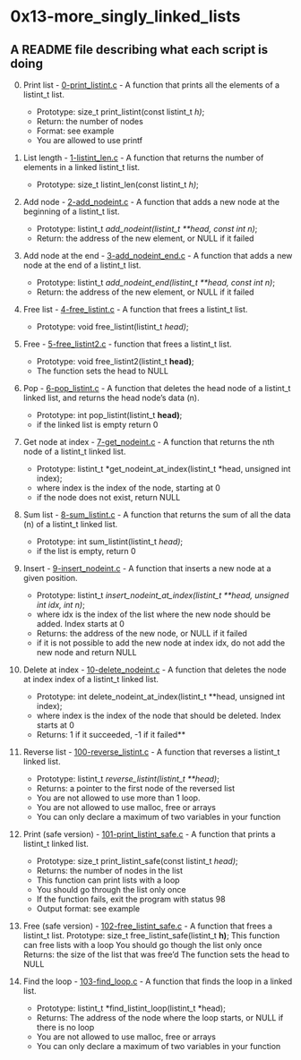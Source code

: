 # 0x13-more_singly_linked_lists

## A README file describing what each script is doing

0. Print list - [0-print_listint.c](./0-print_listint.c) - A function that prints all the elements of a listint_t list.
	* Prototype: size_t print_listint(const listint_t *h)*;
	* Return: the number of nodes
	* Format: see example
	* You are allowed to use printf

1. List length - [1-listint_len.c](./1-listint_len.c) - A function that returns the number of elements in a linked listint_t list.
	* Prototype: size_t listint_len(const listint_t *h)*;

2. Add node - [2-add_nodeint.c](./2-add_nodeint.c) - A function that adds a new node at the beginning of a listint_t list.
	* Prototype: listint_t *add_nodeint(listint_t **head, const int n)*;
	* Return: the address of the new element, or NULL if it failed

3. Add node at the end - [3-add_nodeint_end.c](./3-add_nodeint_end.c) - A function that adds a new node at the end of a listint_t list.
	* Prototype: listint_t *add_nodeint_end(listint_t **head, const int n)*;
	* Return: the address of the new element, or NULL if it failed

4. Free list - [4-free_listint.c](./4-free_listint.c) - A function that frees a listint_t list.
	* Prototype: void free_listint(listint_t *head)*;

5. Free - [5-free_listint2.c](./5-free_listint2.c) - function that frees a listint_t list.
	* Prototype: void free_listint2(listint_t **head)**;
	* The function sets the head to NULL

6. Pop - [6-pop_listint.c](./6-pop_listint.c) - A function that deletes the head node of a listint_t linked list, and returns the head node’s data (n).
	* Prototype: int pop_listint(listint_t **head)**;
	* if the linked list is empty return 0

7. Get node at index - [7-get_nodeint.c](./7-get_nodeint.c) - A function that returns the nth node of a listint_t linked list.
	* Prototype: listint_t *get_nodeint_at_index(listint_t *head, unsigned int index);
	* where index is the index of the node, starting at 0
	* if the node does not exist, return NULL

8. Sum list - [8-sum_listint.c](./8-sum_listint.c) - A function that returns the sum of all the data (n) of a listint_t linked list.
	* Prototype: int sum_listint(listint_t *head)*;
	* if the list is empty, return 0

9. Insert - [9-insert_nodeint.c](./9-insert_nodeint.c) - A function that inserts a new node at a given position.
	* Prototype: listint_t *insert_nodeint_at_index(listint_t **head, unsigned int idx, int n)*;
	* where idx is the index of the list where the new node should be added. Index starts at 0
	* Returns: the address of the new node, or NULL if it failed
	* if it is not possible to add the new node at index idx, do not add the new node and return NULL

10. Delete at index - [10-delete_nodeint.c](./10-delete_nodeint.c) - A function that deletes the node at index index of a listint_t linked list.
	* Prototype: int delete_nodeint_at_index(listint_t **head, unsigned int index);
	* where index is the index of the node that should be deleted. Index starts at 0
	* Returns: 1 if it succeeded, -1 if it failed**

11. Reverse list - [100-reverse_listint.c](./100-reverse_listint.c) - A function that reverses a listint_t linked list.
	* Prototype: listint_t *reverse_listint(listint_t **head)*;
	* Returns: a pointer to the first node of the reversed list
	* You are not allowed to use more than 1 loop.
	* You are not allowed to use malloc, free or arrays
	* You can only declare a maximum of two variables in your function

12. Print (safe version) - [101-print_listint_safe.c](./101-print_listint_safe.c) - A function that prints a listint_t linked list.
	* Prototype: size_t print_listint_safe(const listint_t *head)*;
	* Returns: the number of nodes in the list
	* This function can print lists with a loop
	* You should go through the list only once
	* If the function fails, exit the program with status 98
	* Output format: see example

13. Free (safe version) - [102-free_listint_safe.c](./102-free_listint_safe.c) - A function that frees a listint_t list.
Prototype: size_t free_listint_safe(listint_t **h)**;
This function can free lists with a loop
You should go though the list only once
Returns: the size of the list that was free’d
The function sets the head to NULL

14. Find the loop - [103-find_loop.c](./103-find_loop.c) - A function that finds the loop in a linked list.
	* Prototype: listint_t *find_listint_loop(listint_t *head);
	* Returns: The address of the node where the loop starts, or NULL if there is no loop
	* You are not allowed to use malloc, free or arrays
	* You can only declare a maximum of two variables in your function
